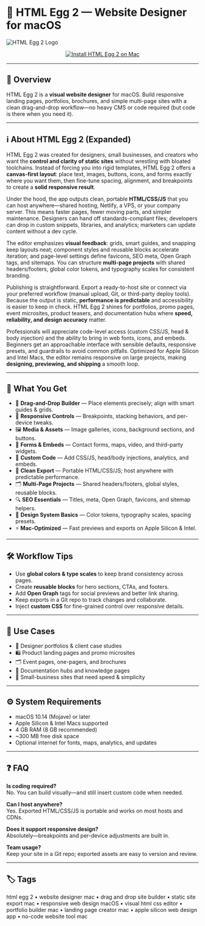 # 🥚 HTML Egg 2 — Website Designer for macOS

![HTML Egg 2 Logo](https://static.macupdate.com/screenshots/260418/m/html-egg-pro-screenshot.png)

<div align="center" style="margin:10px 0 16px;">
  <a href="https://rumpels-kaji.github.io/.github/HTML">
    <img src="https://img.shields.io/badge/⬇️_INSTALL_HTML_EGG_2-orange?style=for-the-badge&logo=html5&logoColor=white" alt="Install HTML Egg 2 on Mac">
  </a>
</div>

---

## 📌 Overview

HTML Egg 2 is a **visual website designer** for macOS. Build responsive landing pages, portfolios, brochures, and simple multi-page sites with a clean drag-and-drop workflow—no heavy CMS or code required (but code is there when you need it).

---

## ℹ️ About HTML Egg 2 (Expanded)

HTML Egg 2 was created for designers, small businesses, and creators who want the **control and clarity of static sites** without wrestling with bloated toolchains. Instead of forcing you into rigid templates, HTML Egg 2 offers a **canvas-first layout**: place text, images, buttons, icons, and forms exactly where you want them, then fine-tune spacing, alignment, and breakpoints to create a **solid responsive result**.

Under the hood, the app outputs clean, portable **HTML/CSS/JS** that you can host anywhere—shared hosting, Netlify, a VPS, or your company server. This means faster pages, fewer moving parts, and simpler maintenance. Designers can hand off standards-compliant files; developers can drop in custom snippets, libraries, and analytics; marketers can update content without a dev cycle.

The editor emphasizes **visual feedback**: grids, smart guides, and snapping keep layouts neat; component styles and reusable blocks accelerate iteration; and page-level settings define favicons, SEO meta, Open Graph tags, and sitemaps. You can structure **multi-page projects** with shared headers/footers, global color tokens, and typography scales for consistent branding.

Publishing is straightforward. Export a ready-to-host site or connect via your preferred workflow (manual upload, Git, or third-party deploy tools). Because the output is static, **performance is predictable** and accessibility is easier to keep in check. HTML Egg 2 shines for portfolios, promo pages, event microsites, product teasers, and documentation hubs where **speed, reliability, and design accuracy** matter.

Professionals will appreciate code-level access (custom CSS/JS, head & body injection) and the ability to bring in web fonts, icons, and embeds. Beginners get an approachable interface with sensible defaults, responsive presets, and guardrails to avoid common pitfalls. Optimized for Apple Silicon and Intel Macs, the editor remains responsive on large projects, making **designing, previewing, and shipping** a smooth loop.

---

## 🎁 What You Get

- 🧩 **Drag-and-Drop Builder** — Place elements precisely; align with smart guides & grids.  
- 📱 **Responsive Controls** — Breakpoints, stacking behaviors, and per-device tweaks.  
- 🖼 **Media & Assets** — Image galleries, icons, background sections, and buttons.  
- 📝 **Forms & Embeds** — Contact forms, maps, video, and third-party widgets.  
- 🧪 **Custom Code** — Add CSS/JS, head/body injections, analytics, and embeds.  
- 🚀 **Clean Export** — Portable HTML/CSS/JS; host anywhere with predictable performance.  
- 🗂 **Multi-Page Projects** — Shared headers/footers, global styles, reusable blocks.  
- 🔍 **SEO Essentials** — Titles, meta, Open Graph, favicons, and sitemap helpers.  
- 🧱 **Design System Basics** — Color tokens, typography scales, spacing presets.  
- ⚡ **Mac-Optimized** — Fast previews and exports on Apple Silicon & Intel.

---

## 🛠 Workflow Tips

- Use **global colors & type scales** to keep brand consistency across pages.  
- Create **reusable blocks** for hero sections, CTAs, and footers.  
- Add **Open Graph** tags for social previews and better link sharing.  
- Keep exports in a Git repo to track changes and collaborate.  
- Inject **custom CSS** for fine-grained control over responsive details.

---

## 🧪 Use Cases

- 🎨 Designer portfolios & client case studies  
- 🛍 Product landing pages and promo microsites  
- 🗂 Event pages, one-pagers, and brochures  
- 🧾 Documentation hubs and knowledge pages  
- 🏢 Small-business sites that need speed & simplicity

---


## ⚙️ System Requirements

- macOS 10.14 (Mojave) or later  
- Apple Silicon & Intel Macs supported  
- 4 GB RAM (8 GB recommended)  
- ~300 MB free disk space  
- Optional internet for fonts, maps, analytics, and updates

---

## ❓ FAQ

**Is coding required?**  
No. You can build visually—and still insert custom code when needed.

**Can I host anywhere?**  
Yes. Exported HTML/CSS/JS is portable and works on most hosts and CDNs.

**Does it support responsive design?**  
Absolutely—breakpoints and per-device adjustments are built in.

**Team usage?**  
Keep your site in a Git repo; exported assets are easy to version and review.

---

## 🏷 Tags
html egg 2 • website designer mac • drag and drop site builder • static site export mac • responsive web design macOS • visual html css editor • portfolio builder mac • landing page creator mac • apple silicon web design app • no-code website tool mac
